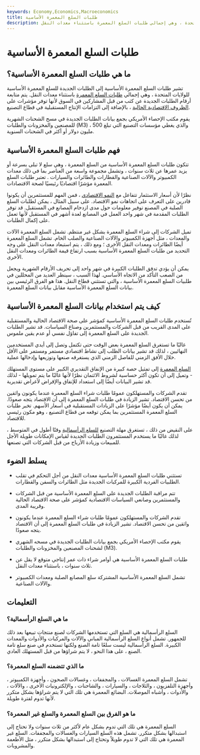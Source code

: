 ```yaml
---
keywords: Economy,Economics,Macroeconomics
title: طلبات السلع المعمرة الأساسية
description: تشير طلبات السلع المعمرة الأساسية إلى الطلبات الجديدة للسلع المعمرة الأساسية للولايات المتحدة ، وهي إجمالي طلبات السلع المعمرة باستثناء معدات النقل.
---
```


# طلبات السلع المعمرة الأساسية
## ما هي طلبات السلع المعمرة الأساسية؟

تشير طلبات السلع المعمرة الأساسية إلى الطلبات الجديدة للسلع المعمرة الأساسية للولايات المتحدة ، وهي إجمالي [طلبات السلع المعمرة](/durable-goods-orders) باستثناء معدات النقل. يتم متابعة أرقام الطلبات الجديدة عن كثب من قبل المشاركين في السوق لأنها توفر مؤشرات على [الظروف الاقتصادية الحالية](/economic-conditions) ، بالإضافة إلى التزامات الإنتاج المستقبلية في قطاع التصنيع.

يقوم مكتب الإحصاء الأمريكي بجمع بيانات الطلبات الجديدة في مسح الشحنات الشهرية للمصنعين والمخزونات والطلبات (M3) ، والذي يغطي مؤسسات التصنيع التي تبلغ 500 مليون دولار أو أكثر في الشحنات السنوية.

## فهم طلبات السلع المعمرة الأساسية

تتكون طلبات السلع المعمرة الأساسية من السلع المعمرة ، وهي سلع لا تبلى بسرعة أو يزيد عمرها عن ثلاث سنوات ، وتشمل مجموعة واسعة من العناصر بما في ذلك معدات الكمبيوتر والآلات الصناعية والقطارات والطائرات والسيارات . تعتبر طلبات السلع المعمرة مؤشرًا اقتصاديًا رئيسيًا لصحة الاقتصادات.

نظرًا لأن أسعار الاستثمار تتفاعل مع [النمو الاقتصادي](/economicgrowth) ، فمن المهم للمستثمرين أن يكونوا قادرين على التعرف على اتجاهات نمو الاقتصاد. على سبيل المثال ، يمكن لطلبات السلع الصلبة في المصنع توفير معلومات حول مدى ازدحام المصانع في المستقبل. قد توفر الطلبات المقدمة في شهر واحد العمل في المصانع لعدة أشهر في المستقبل لأنها تعمل على إكمال الطلبات.

تميل الشركات إلى شراء السلع المعمرة بشكل غير منتظم. تشمل السلع المعمرة الآلات والمعدات ، مثل أجهزة الكمبيوتر والآلات الصناعية والصلب الخام. تشمل السلع المعمرة أيضًا الطائرات ومعدات النقل الأخرى ؛ ومع ذلك ، يتم استبعاد معدات النقل على وجه التحديد من طلبات السلع المعمرة الأساسية بسبب ارتفاع قيمة الطائرات ومعدات النقل الأخرى.

يمكن أن يؤدي تدفق الطلبات الكبيرة في شهر واحد إلى تحريف الأرقام الشهرية ويجعل من الصعب التأكد من الاتجاه الأساسي. لهذا السبب ، سينظر العديد من المحللين في طلبيات السلع المعمرة الأساسية ، والتي تستثني قطاع النقل. هذا هو الفرق الرئيسي بين بيانات السلع المعمرة الأساسية مقابل بيانات السلع المعمرة.

## كيف يتم استخدام بيانات السلع المعمرة الأساسية

تُستخدم طلبات السلع المعمرة الأساسية كمؤشر على صحة الاقتصاد الحالية والمستقبلية على المدى القريب من قبل الشركات والمستثمرين وصناع السياسات. قد تشير الطلبات الجديدة على السلع المعمرة إلى تفاؤل نفسي أو عدم يقين ملموس.

غالبًا ما تستغرق السلع المعمرة بعض الوقت حتى تكتمل وتصل إلى أيدي المستخدمين النهائيين ، لذلك قد تشير بيانات الطلب إلى نشاط اقتصادي مستمر ومستمر على الأقل خلال الأفق الزمني للفاصل الزمني الذي يستغرقه صنعها وتوزيعها وإدخالها عملية.

[السلع المعمرة](/durables) إلى تمثيل حصة كبيرة من الإنفاق التقديري الكبير على مستوى المستهلك - وتميل إلى أن تكون أكثر حساسية لشروط الائتمان نظرًا لأنها غالبًا ما يتم تمويلها - لذلك قد تشير البيانات أيضًا إلى استعداد للإنفاق والإقراض لأغراض تقديرية.

تقدم الشركات والمستهلكون عمومًا طلبات شراء السلع المعمرة عندما يكونون واثقين من تحسن الاقتصاد. تشير الزيادة في طلبات السلع المعمرة إلى أن الاقتصاد يتجه صعودًا. يمكن أن يكون أيضًا مؤشرًا على الزيادات المستقبلية في أسعار الأسهم. تخبر طلبات السلع المعمرة المستثمرين بما يمكن توقعه من قطاع التصنيع ، وهو مكون رئيسي للاقتصاد.

على النقيض من ذلك ، تستغرق مهلة التصنيع [للسلع الرأسمالية](/capitalgoods) وقتًا أطول في المتوسط ، لذلك غالبًا ما يستخدم المستثمرون الطلبات الجديدة لقياس الإمكانات طويلة الأجل للمبيعات وزيادة الأرباح من قبل الشركات التي تصنعها.

## يسلط الضوء

- تستثني طلبات السلع المعمرة الأساسية معدات النقل من أجل التحكم في تقلب الطلبيات الفردية الكبيرة للمركبات الجديدة مثل الطائرات والسفن والقطارات.

- تتم مراقبة الطلبات الجديدة على السلع المعمرة الأساسية من قبل الشركات والمستثمرين وصانعي السياسات الاقتصادية كمؤشر على صحة الاقتصاد الحالية وقريبة المدى.

- تقدم الشركات والمستهلكون عمومًا طلبات شراء السلع المعمرة عندما يكونون واثقين من تحسن الاقتصاد. تشير الزيادة في طلبات السلع المعمرة إلى أن الاقتصاد يتجه صعودًا.

- يقوم مكتب الإحصاء الأمريكي بجمع بيانات الطلبات الجديدة في مسحه الشهري لشحنات المصنعين والمخزونات والطلبات (M3).

- طلبات السلع المعمرة الأساسية هي أوامر شراء ذات عمر إنتاجي متوقع لا يقل عن ثلاث سنوات ، باستثناء معدات النقل.

- تشمل السلع المعمرة الأساسية المشتركة سلع المصانع الصلبة ومعدات الكمبيوتر والآلات الصناعية.

## التعليمات

### ما هي السلع الرأسمالية؟

السلع الرأسمالية هي السلع التي تستخدمها الشركات لصنع منتجات تبيعها بعد ذلك للجمهور. تشمل أنواع السلع الرأسمالية المباني والآلات والمركبات والأدوات والمعدات الكبيرة. السلع الرأسمالية ليست سلعًا تامة الصنع ولكنها تستخدم في صنع سلع تامة الصنع ، على هذا النحو ، لا يتم شراؤها من قبل المستهلك العادي.

### ما الذي تتضمنه السلع المعمرة؟

تشمل السلع المعمرة الغسالات ، والمجففات ، وغسالات الصحون ، وأجهزة الكمبيوتر ، وأجهزة التلفزيون ، والثلاجات ، والسيارات ، والشاحنات ، والإلكترونيات الأخرى ، والآلات ، والأدوات ، وأشباه الموصلات. البضائع المعمرة هي تلك التي لا يتم شراؤها بشكل متكرر لأنها تدوم لفترة طويلة.

### ما هو الفرق بين السلع المعمرة والسلع غير المعمرة؟

السلع المعمرة هي تلك التي تدوم بشكل عام لأكثر من ثلاث سنوات ولا تحتاج إلى استبدالها بشكل متكرر. تشمل هذه السلع السيارات والغسالات والمجففات. السلع غير المعمرة هي تلك التي لا تدوم طويلاً وتحتاج إلى استبدالها بشكل متكرر ، مثل الأطعمة والمشروبات.

